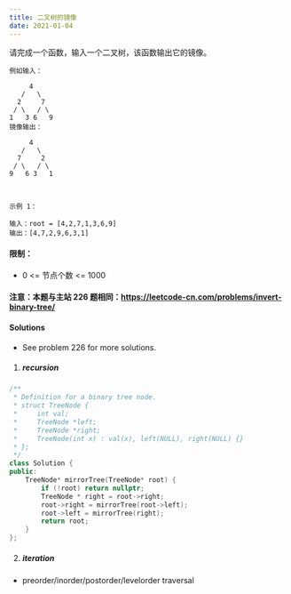 ```yaml
---
title: 二叉树的镜像
date: 2021-01-04
---
```

请完成一个函数，输入一个二叉树，该函数输出它的镜像。

```
例如输入：

     4
   /   \
  2     7
 / \   / \
1   3 6   9
镜像输出：

     4
   /   \
  7     2
 / \   / \
9   6 3   1

 

示例 1：

输入：root = [4,2,7,1,3,6,9]
输出：[4,7,2,9,6,3,1]
```

 

#### 限制：

- 0 <= 节点个数 <= 1000

#### 注意：本题与主站 226 题相同：https://leetcode-cn.com/problems/invert-binary-tree/


#### Solutions

- See problem 226 for more solutions.

1. ##### recursion

```cpp
/**
 * Definition for a binary tree node.
 * struct TreeNode {
 *     int val;
 *     TreeNode *left;
 *     TreeNode *right;
 *     TreeNode(int x) : val(x), left(NULL), right(NULL) {}
 * };
 */
class Solution {
public:
    TreeNode* mirrorTree(TreeNode* root) {
        if (!root) return nullptr;
        TreeNode * right = root->right;
        root->right = mirrorTree(root->left);
        root->left = mirrorTree(right);
        return root;
    }
};
```

2. ##### iteration

- preorder/inorder/postorder/levelorder traversal